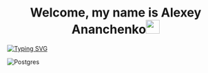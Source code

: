 <h1 align="center">Welcome, my name is Alexey Ananchenko<img src="https://github.com/blackcater/blackcater/raw/main/images/Hi.gif" height="32"/></h1>
<a href="https://git.io/typing-svg"><img src="https://readme-typing-svg.herokuapp.com?font=Roboto&weight=200&size=18&duration=3500&pause=8000&color=000000&center=true&vCenter=true&repeat=true&width=815&lines=A+Python+developer+and+just+a+good+guy" alt="Typing SVG" /></a>

![Postgres](https://img.shields.io/badge/postgres-%23316192.svg?style=for-the-badge&logo=postgresql&logoColor=white)